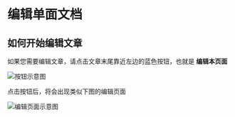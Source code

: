 ﻿---
order: 2
---

# 编辑单面文档

## 如何开始编辑文章

如果您需要编辑文章，请点击文章末尾靠近左边的蓝色按钮，也就是  **编辑本页面**

![按钮示意图](https://img.picui.cn/free/2025/01/07/677d16099493f.png)

点击按钮后，将会出现类似下图的编辑页面

![编辑页面示意图](https://img.picui.cn/free/2025/01/07/677d167fcc1ed.png)



